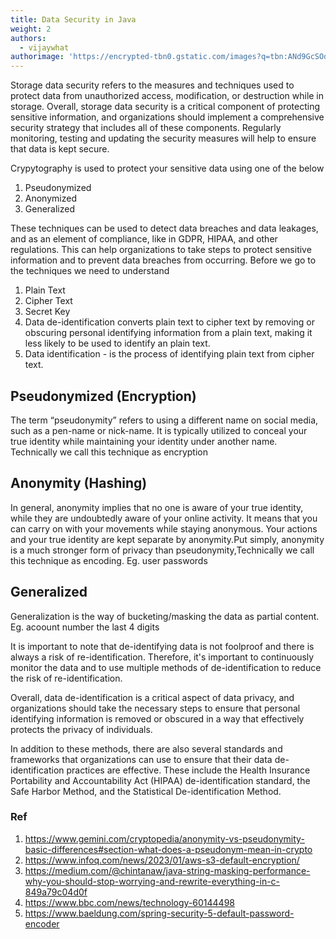```yaml
---
title: Data Security in Java
weight: 2
authors:
  - vijaywhat
authorimage: 'https://encrypted-tbn0.gstatic.com/images?q=tbn:ANd9GcSOd256TcC6vcaQ99TYzoP0pBbch9_Q-bbrmw&usqp=CAU'
---
```


Storage data security refers to the measures and techniques used to protect data from unauthorized access, modification, or destruction while in storage. Overall, storage data security is a critical component of protecting sensitive information, and organizations should implement a comprehensive security strategy that includes all of these components. Regularly monitoring, testing and updating the security measures will help to ensure that data is kept secure.

Crypytography is used to protect your sensitive data using one of the below

1. Pseudonymized
2. Anonymized
3. Generalized

These techniques can be used to detect data breaches and data leakages, and as an element of compliance, like in GDPR, HIPAA, and other regulations. This can help organizations to take steps to protect sensitive information and to prevent data breaches from occurring. Before we go to the techniques we need to understand

1. Plain Text
2. Cipher Text
3. Secret Key
4. Data de-identification converts plain text to cipher text by removing or obscuring personal identifying information from a plain text, making it less likely to be used to identify an plain text. 
5. Data identification - is the process of identifying plain text from cipher text.

## Pseudonymized (Encryption)
The term “pseudonymity” refers to using a different name on social media, such as a pen-name or nick-name. It is typically utilized to conceal your true identity while maintaining your identity under another name. Technically we call this technique as encryption

## Anonymity (Hashing)
In general, anonymity implies that no one is aware of your true identity, while they are undoubtedly aware of your online activity. It means that you can carry on with your movements while staying anonymous. Your actions and your true identity are kept separate by anonymity.Put simply, anonymity is a much stronger form of privacy than pseudonymity,Technically we call this technique as encoding. Eg. user passwords 

## Generalized
Generalization is the way of bucketing/masking the data as partial content. Eg. acoount number the last 4 digits

It is important to note that de-identifying data is not foolproof and there is always a risk of re-identification. Therefore, it's important to continuously monitor the data and to use multiple methods of de-identification to reduce the risk of re-identification.

Overall, data de-identification is a critical aspect of data privacy, and organizations should take the necessary steps to ensure that personal identifying information is removed or obscured in a way that effectively protects the privacy of individuals.

In addition to these methods, there are also several standards and frameworks that organizations can use to ensure that their data de-identification practices are effective. These include the Health Insurance Portability and Accountability Act (HIPAA) de-identification standard, the Safe Harbor Method, and the Statistical De-identification Method.

### Ref
1. https://www.gemini.com/cryptopedia/anonymity-vs-pseudonymity-basic-differences#section-what-does-a-pseudonym-mean-in-crypto
2. https://www.infoq.com/news/2023/01/aws-s3-default-encryption/
3. https://medium.com/@chintanaw/java-string-masking-performance-why-you-should-stop-worrying-and-rewrite-everything-in-c-849a79c04d0f
4. https://www.bbc.com/news/technology-60144498
5. https://www.baeldung.com/spring-security-5-default-password-encoder